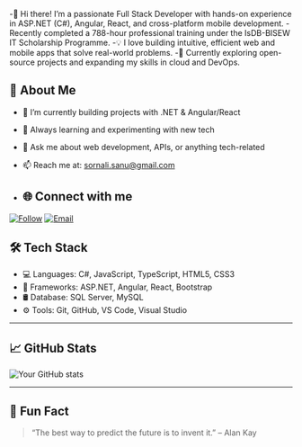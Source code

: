 -👋 Hi there! I’m a passionate Full Stack Developer with hands-on experience in ASP.NET (C#), Angular, React, and cross-platform mobile development.
-Recently completed a 788-hour professional training under the IsDB-BISEW IT Scholarship Programme.
-💡 I love building intuitive, efficient web and mobile apps that solve real-world problems.
-🔭 Currently exploring open-source projects and expanding my skills in cloud and DevOps.

## 🚀 About Me

- 🔭 I’m currently building projects with .NET & Angular/React  
- 🌱 Always learning and experimenting with new tech  
- 💬 Ask me about web development, APIs, or anything tech-related  
- 📫 Reach me at: sornali.sanu@gmail.com

- ## 🌐 Connect with me

[![Follow](https://img.shields.io/github/followers/Sornali-Sanu?label=Follow&style=social)](https://github.com/Sornali-Sanu)
[![Email](https://img.shields.io/badge/Email-Send-blue?style=social&logo=gmail)](mailto:sornali.sanu@gmail.com)

## 🛠️ Tech Stack

- 💻 Languages: C#, JavaScript, TypeScript, HTML5, CSS3  
- 🧰 Frameworks: ASP.NET, Angular, React, Bootstrap  
- 🛢️ Database: SQL Server, MySQL  
- ⚙️ Tools: Git, GitHub, VS Code, Visual Studio  



---

## 📈 GitHub Stats

![Your GitHub stats](https://github-readme-stats.vercel.app/api?username=Sornali-Sanu&show_icons=true&theme=default)

---
## 🧠 Fun Fact

> “The best way to predict the future is to invent it.” – Alan Kay



<!---
Sornali-Sanu/Sornali-Sanu is a ✨ special ✨ repository because its `README.md` (this file) appears on your GitHub profile.
You can click the Preview link to take a look at your changes.
--->
